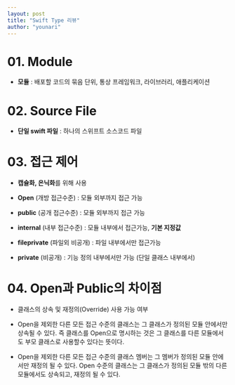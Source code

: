 ```yaml
---
layout: post
title: "Swift Type 리뷰"
author: "younari"
---
```


# 01. Module
- **모듈** : 배포할 코드의 묶음 단위, 통상 프레임워크, 라이브러리, 애플리케이션

# 02. Source File
- **단일 swift 파일** : 하나의 스위프트 소스코드 파일


# 03. 접근 제어
- **캡슐화, 은닉화**를 위해 사용

- **Open** (개방 접근수준) : 모듈 외부까지 접근 가능- **public** (공개 접근수준) : 모듈 외부까지 접근 가능- **internal** (내부 접근수준) : 모듈 내부에서 접근가능, **기본 지정값**
- **fileprivate** (파일외 비공개) : 파일 내부에서만 접근가능- **private** (비공개) : 기능 정의 내부에서만 가능 (단일 클래스 내부에서)

# 04. Open과 Public의 차이점
- 클래스의 상속 및 재정의(Override) 사용 가능 여부

- Open을 제외한 다른 모든 접근 수준의 클래스는 그 클래스가 정의된 모듈 안에서만 상속될 수 있다. 즉 클래스를 Open으로 명시하는 것은 그 클래스를 다른 모듈에서도 부모 클래스로 사용할수 있다는 뜻이다.- Open을 제외한 다른 모든 접근 수준의 클래스 멤버는 그 멤버가 정의된 모듈 안에서만 재정의 될 수 있다. Open 수준의 클래스는 그 클래스가 정의된 모듈 밖의 다른 모듈에서도 상속되고, 재정의 될 수 있다.